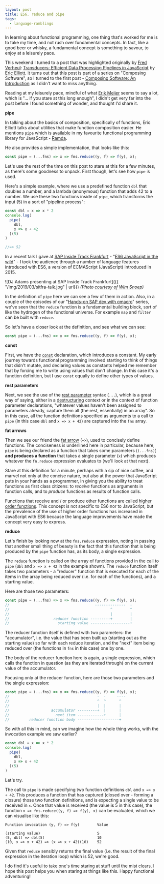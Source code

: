 ```yaml
---
layout: post
title: ES6, reduce and pipe
tags:
  - language-ramblings
---
```

In learning about functional programming, one thing that's worked for me is to take my time, and not rush over fundamental concepts. In fact, like a good beer or whisky, a fundamental concept is something to savour, to enjoy at a leisurely pace.

This weekend I turned to a post that was highlighted originally by [Fred Verheul](https://twitter.com/fredverheul): [Transducers: Efficient Data Processing Pipelines in JavaScript](https://medium.com/javascript-scene/transducers-efficient-data-processing-pipelines-in-javascript-7985330fe73d) by [Eric Elliott](https://twitter.com/_ericelliott). It turns out that this post is part of a series on "Composing Software", so I turned to the first post - [Composing Software: An Introduction](https://medium.com/javascript-scene/composing-software-an-introduction-27b72500d6ea) as I didn't want to miss anything.

Reading at my leisurely pace, mindful of what [Erik Meijer](https://en.wikipedia.org/wiki/Erik_Meijer_(computer_scientist)) seems to say a lot, which is "... if you stare at this long enough", I didn't get very far into the post before I found something of wonder, and thought I'd share it.

**pipe**

In talking about the basics of composition, specifically of functions, Eric Elliott talks about utilities that make function composition easier. He mentions `pipe` which is [available](https://ramdajs.com/docs/#pipe) in my favourite functional programming library for JavaScript - [Ramda](https://ramdajs.com).

He also provides a simple implementation, that looks like this:

```javascript
const pipe = (...fns) => x => fns.reduce((y, f) => f(y), x);
```

Let's use the rest of the time on this post to stare at this for a few minutes, as there's some goodness to unpack. First though, let's see how `pipe` is used.

Here's a simple example, where we use a predefined function `dbl` that doubles a number, and a lambda (anonymous) function that adds 42 to a number. We use these two functions inside of `pipe`, which transforms the input (5) in a sort of "pipeline process":

```javascript
const dbl = x => x * 2
console.log(
  pipe(
    dbl,
    x => x + 42
  )(5)
)

//=> 52
```

In a recent talk I gave at [SAP Inside Track Frankfurt](https://wiki.scn.sap.com/wiki/display/events/SAP+Inside+Track+Frankfurt+2019%2C+March+30th%2C+%23sitFRA) - "[ES6 JavaScript in the wild](http://sitfra2019.cbasis.com/#3)" - I took the audience through a number of language features introduced with ES6, a version of ECMAScript (JavaScript) introduced in 2015.

![DJ Adams presenting at SAP Inside Track Frankfurt]({{ "/img/2019/03/sitfra-talk.jpg" | url}})
_(Photo [courtesy of Wim Snoep](https://twitter.com/wsnoep/status/1111921184088772608))_

In the definition of `pipe` here we can see a few of them in action. Also, in a couple of the episodes of our "[Hands-on SAP dev with qmacro](https://bit.ly/handsonsapdev)" series, we've seen that the `reduce` function is a fundamental building block, sort of like the hydrogen of the functional universe. For example `map` and `filter` can be built with `reduce`.

So let's have a closer look at the definition, and see what we can see:

```javascript
const pipe = (...fns) => x => fns.reduce((y, f) => f(y), x);
```

**const**

First, we have the [`const`](https://developer.mozilla.org/en-US/docs/Web/JavaScript/Reference/Statements/const) declaration, which introduces a constant. My early journey towards functional programming involved starting to think of things that didn't mutate, and declaring values as constants helped me remember that by forcing me to write using values that don't change. In this case it's a function definition, but I use `const` equally to define other types of values.

**rest parameters**

Next, we see the use of the [rest parameter](https://developer.mozilla.org/en-US/docs/Web/JavaScript/Reference/Functions/rest_parameters) syntax (`...`), which is a great way of saying, either in a [destructuring](https://hacks.mozilla.org/2015/05/es6-in-depth-destructuring/) context or in the context of function parameter declarations, "whatever values haven't been assigned to parameters already, capture them all (the rest, essentially) in an array". So in this case, all the function definitions specified as arguments to a call to `pipe` (in this case `dbl` and `x => x + 42`) are captured into the `fns` array.

**fat arrows**

Then we see our friend the [fat arrow](https://developer.mozilla.org/en-US/docs/Web/JavaScript/Reference/Functions/Arrow_functions) (`=>`), used to concisely define functions. The conciseness is underlined here in particular, because here, `pipe` is being declared as a function that takes some parameters (`(...fns)`) **and produces a function** that takes a single parameter (`x`) which produces whatever the `fn.reduce` expression evaluates to (we'll look at that next).

Stare at this definition for a minute, perhaps with a sip of nice coffee, and marvel not only at the concise nature, but also at the power that JavaScript puts in your hands as a programmer, in giving you the ability to treat functions as first class citizens: to _receive_ functions as arguments in function calls, and to _produce_ functions as results of function calls.

Functions that receive and / or produce other functions are called [higher order functions](https://eloquentjavascript.net/05_higher_order.html). This concept is not specific to ES6 nor to JavaScript, but the prevalence of the use of higher order functions has increased in JavaScript with ES6 because the language improvements have made the concept very easy to express.

**reduce**

Let's finish by looking now at the `fns.reduce` expression, noting in passing that another small thing of beauty is the fact that this function that is being produced by the `pipe` function has, as its body, a single expression.

The `reduce` function is called on the array of functions provided in the call to `pipe` (`dbl` and `x => x + 42` in the example shown). The `reduce` function itself takes two parameters - a "reducer" function that is executed for each of the items in the array being reduced over (i.e. for each of the functions), and a starting value.

Here are those two parameters:

```javascript
const pipe = (...fns) => x => fns.reduce((y, f) => f(y), x);
//                                       --------------  -
//                                              ^        ^
//                                              |        |
//                    reducer function ---------+        |
//                      starting value ------------------+
```

The reducer function itself is defined with two parameters: the "accumulator", i.e. the value that has been built up (starting out as the starting value) so far with each reduce iteration, and the "next" item being reduced over (the functions in `fns` in this case) one by one.

The body of the reducer function here is again, a single expression, which calls the function in question (as they are iterated through) on the current value of the accumulator.

Focusing only at the reducer function, here are those two parameters and the single expression:

```javascript
const pipe = (...fns) => x => fns.reduce((y, f) => f(y), x);
//                                        -  -     ----
//                                        ^  ^      ^
//                                        |  |      |
//                   accumulator ---------+  |      |
//                     next item ------------+      |
//         reducer function body -------------------+
```

So with all this in mind, can we imagine how the whole thing works, with the invocation example we saw earlier?

```javascript
const dbl = x => x * 2
console.log(
  pipe(
    dbl,
    x => x + 42
  )(5)
)
```

Let's try.

The call to `pipe` is made specifying two function definitions `dbl` and `x => x + 42`. This produces a function that has captured (closed over - forming a closure) those two function definitions, and is expecting a single value to be received in `x`. Once that value is received (the value is 5 in this case), the function `x => fns.reduce((y, f) => f(y), x)` can be evaluated, which we can visualise like this:

```
Function invocation (y, f) => f(y)        Value

(starting value)                          5
(5, dbl) => dbl(5)                        10
(10, x => x + 42) => (x => x + 42)(10)    52
```

Given that `reduce` sensibly returns the final value (i.e. the result of the final expression in the iteration loop) which is 52, we're good.

I do find it's useful to take one's time staring at stuff until the mist clears. I hope this post helps you when staring at things like this. Happy functional adventuring!

